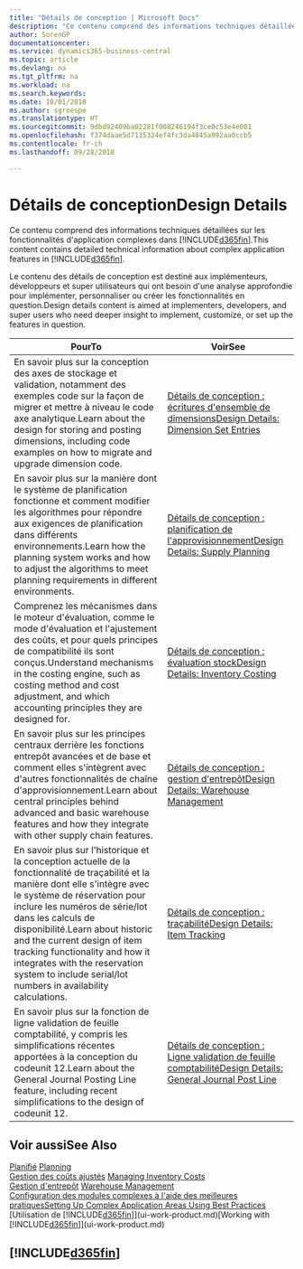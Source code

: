 ```yaml
---
title: "Détails de conception | Microsoft Docs"
description: "Ce contenu comprend des informations techniques détaillées sur les fonctionnalités d'application complexes dans Business Central."
author: SorenGP
documentationcenter: 
ms.service: dynamics365-business-central
ms.topic: article
ms.devlang: na
ms.tgt_pltfrm: na
ms.workload: na
ms.search.keywords: 
ms.date: 10/01/2018
ms.author: sgroespe
ms.translationtype: HT
ms.sourcegitcommit: 9dbd92409ba02281f008246194f3ce0c53e4e001
ms.openlocfilehash: f374daae5d7135324ef4fc3da4845a992aa0ccb5
ms.contentlocale: fr-ch
ms.lasthandoff: 09/28/2018

---
```

# <a name="design-details"></a><span data-ttu-id="58e13-103">Détails de conception</span><span class="sxs-lookup"><span data-stu-id="58e13-103">Design Details</span></span>
<span data-ttu-id="58e13-104">Ce contenu comprend des informations techniques détaillées sur les fonctionnalités d'application complexes dans [!INCLUDE[d365fin](includes/d365fin_md.md)].</span><span class="sxs-lookup"><span data-stu-id="58e13-104">This content contains detailed technical information about complex application features in [!INCLUDE[d365fin](includes/d365fin_md.md)].</span></span>  

 <span data-ttu-id="58e13-105">Le contenu des détails de conception est destiné aux implémenteurs, développeurs et super utilisateurs qui ont besoin d'une analyse approfondie pour implémenter, personnaliser ou créer les fonctionnalités en question.</span><span class="sxs-lookup"><span data-stu-id="58e13-105">Design details content is aimed at implementers, developers, and super users who need deeper insight to implement, customize, or set up the features in question.</span></span>  

|<span data-ttu-id="58e13-106">**Pour**</span><span class="sxs-lookup"><span data-stu-id="58e13-106">**To**</span></span>|<span data-ttu-id="58e13-107">**Voir**</span><span class="sxs-lookup"><span data-stu-id="58e13-107">**See**</span></span>|  
|------------|-------------|  
|<span data-ttu-id="58e13-108">En savoir plus sur la conception des axes de stockage et validation, notamment des exemples code sur la façon de migrer et mettre à niveau le code axe analytique.</span><span class="sxs-lookup"><span data-stu-id="58e13-108">Learn about the design for storing and posting dimensions, including code examples on how to migrate and upgrade dimension code.</span></span>|[<span data-ttu-id="58e13-109">Détails de conception : écritures d'ensemble de dimensions</span><span class="sxs-lookup"><span data-stu-id="58e13-109">Design Details: Dimension Set Entries</span></span>](design-details-dimension-set-entries.md)|  
|<span data-ttu-id="58e13-110">En savoir plus sur la manière dont le système de planification fonctionne et comment modifier les algorithmes pour répondre aux exigences de planification dans différents environnements.</span><span class="sxs-lookup"><span data-stu-id="58e13-110">Learn how the planning system works and how to adjust the algorithms to meet planning requirements in different environments.</span></span>|[<span data-ttu-id="58e13-111">Détails de conception : planification de l'approvisionnement</span><span class="sxs-lookup"><span data-stu-id="58e13-111">Design Details: Supply Planning</span></span>](design-details-supply-planning.md)|  
|<span data-ttu-id="58e13-112">Comprenez les mécanismes dans le moteur d'évaluation, comme le mode d'évaluation et l'ajustement des coûts, et pour quels principes de compatibilité ils sont conçus.</span><span class="sxs-lookup"><span data-stu-id="58e13-112">Understand mechanisms in the costing engine, such as costing method and cost adjustment, and which accounting principles they are designed for.</span></span>|[<span data-ttu-id="58e13-113">Détails de conception : évaluation stock</span><span class="sxs-lookup"><span data-stu-id="58e13-113">Design Details: Inventory Costing</span></span>](design-details-inventory-costing.md)|  
|<span data-ttu-id="58e13-114">En savoir plus sur les principes centraux derrière les fonctions entrepôt avancées et de base et comment elles s'intègrent avec d'autres fonctionnalités de chaîne d'approvisionnement.</span><span class="sxs-lookup"><span data-stu-id="58e13-114">Learn about central principles behind advanced and basic warehouse features and how they integrate with other supply chain features.</span></span>|[<span data-ttu-id="58e13-115">Détails de conception : gestion d'entrepôt</span><span class="sxs-lookup"><span data-stu-id="58e13-115">Design Details: Warehouse Management</span></span>](design-details-warehouse-management.md)|  
|<span data-ttu-id="58e13-116">En savoir plus sur l'historique et la conception actuelle de la fonctionnalité de traçabilité et la manière dont elle s'intègre avec le système de réservation pour inclure les numéros de série/lot dans les calculs de disponibilité.</span><span class="sxs-lookup"><span data-stu-id="58e13-116">Learn about historic and the current design of item tracking functionality and how it integrates with the reservation system to include serial/lot numbers in availability calculations.</span></span>|[<span data-ttu-id="58e13-117">Détails de conception : traçabilité</span><span class="sxs-lookup"><span data-stu-id="58e13-117">Design Details: Item Tracking</span></span>](design-details-item-tracking.md)|  
|<span data-ttu-id="58e13-118">En savoir plus sur la fonction de ligne validation de feuille comptabilité, y compris les simplifications récentes apportées à la conception du codeunit 12.</span><span class="sxs-lookup"><span data-stu-id="58e13-118">Learn about the General Journal Posting Line feature, including recent simplifications to the design of codeunit 12.</span></span>|[<span data-ttu-id="58e13-119">Détails de conception : Ligne validation de feuille comptabilité</span><span class="sxs-lookup"><span data-stu-id="58e13-119">Design Details: General Journal Post Line</span></span>](design-details-general-journal-post-line.md)|  

## <a name="see-also"></a><span data-ttu-id="58e13-120">Voir aussi</span><span class="sxs-lookup"><span data-stu-id="58e13-120">See Also</span></span>  
 <span data-ttu-id="58e13-121">[Planifié](production-planning.md) </span><span class="sxs-lookup"><span data-stu-id="58e13-121">[Planning](production-planning.md) </span></span>  
 <span data-ttu-id="58e13-122">[Gestion des coûts ajustés](finance-manage-inventory-costs.md) </span><span class="sxs-lookup"><span data-stu-id="58e13-122">[Managing Inventory Costs](finance-manage-inventory-costs.md) </span></span>  
 <span data-ttu-id="58e13-123">[Gestion d'entrepôt](warehouse-manage-warehouse.md) </span><span class="sxs-lookup"><span data-stu-id="58e13-123">[Warehouse Management](warehouse-manage-warehouse.md) </span></span>  
 [<span data-ttu-id="58e13-124">Configuration des modules complexes à l'aide des meilleures pratiques</span><span class="sxs-lookup"><span data-stu-id="58e13-124">Setting Up Complex Application Areas Using Best Practices</span></span>](set-up-complex-application-areas-using-best-practices.md)  
 <span data-ttu-id="58e13-125">[Utilisation de [!INCLUDE[d365fin](includes/d365fin_md.md)]](ui-work-product.md)</span><span class="sxs-lookup"><span data-stu-id="58e13-125">[Working with [!INCLUDE[d365fin](includes/d365fin_md.md)]](ui-work-product.md)</span></span>

 ## [!INCLUDE[d365fin](includes/free_trial_md.md)]  
  

